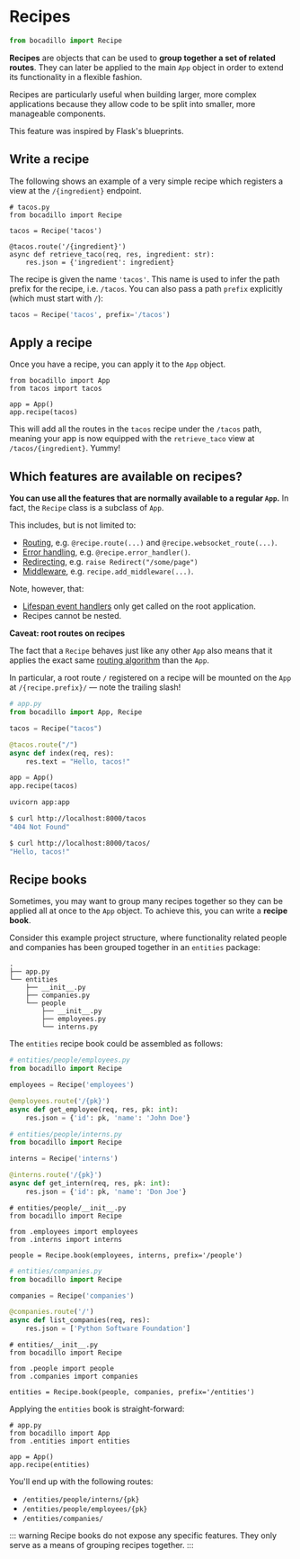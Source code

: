 # Recipes

```python
from bocadillo import Recipe
```

**Recipes** are objects that can be used to **group together a set of related routes**. They can later be applied to the main `App` object in order to extend its functionality in a flexible fashion.

Recipes are particularly useful when building larger, more complex applications because they allow code to be split into smaller, more manageable components.

This feature was inspired by Flask's blueprints.

## Write a recipe

The following shows an example of a very simple recipe which registers a view at the `/{ingredient}` endpoint.

```python{4}
# tacos.py
from bocadillo import Recipe

tacos = Recipe('tacos')

@tacos.route('/{ingredient}')
async def retrieve_taco(req, res, ingredient: str):
    res.json = {'ingredient': ingredient}
```

The recipe is given the name `'tacos'`. This name is used to infer the path prefix for the recipe, i.e. `/tacos`. You can also pass a path `prefix` explicitly (which must start with `/`):

```python
tacos = Recipe('tacos', prefix='/tacos')
```

## Apply a recipe

Once you have a recipe, you can apply it to the `App` object.

```python{5}
from bocadillo import App
from tacos import tacos

app = App()
app.recipe(tacos)
```

This will add all the routes in the `tacos` recipe under the `/tacos` path, meaning your app is now equipped with the `retrieve_taco` view at `/tacos/{ingredient}`. Yummy!

## Which features are available on recipes?

**You can use all the features that are normally available to a regular `App`.** In fact, the `Recipe` class is a subclass of `App`.

This includes, but is not limited to:

- [Routing](../http/routing.md), e.g. `@recipe.route(...)` and `@recipe.websocket_route(...)`.
- [Error handling](../http/error-handling.md), e.g. `@recipe.error_handler()`.
- [Redirecting](../http/redirecting.md), e.g. `raise Redirect("/some/page")`
- [Middleware](../http/middleware.md), e.g. `recipe.add_middleware(...)`.

Note, however, that:

- [Lifespan event handlers](./events.md) only get called on the root application.
- Recipes cannot be nested.

**Caveat: root routes on recipes**

The fact that a `Recipe` behaves just like any other `App` also means that it applies the exact same [routing algorithm](../http/routing.md#how-are-requests-processed) than the `App`.

In particular, a root route `/` registered on a recipe will be mounted on the `App` at `/{recipe.prefix}/` — note the trailing slash!

```python
# app.py
from bocadillo import App, Recipe

tacos = Recipe("tacos")

@tacos.route("/")
async def index(req, res):
    res.text = "Hello, tacos!"

app = App()
app.recipe(tacos)
```

```bash
uvicorn app:app
```

```bash
$ curl http://localhost:8000/tacos
"404 Not Found"

$ curl http://localhost:8000/tacos/
"Hello, tacos!"
```

## Recipe books

Sometimes, you may want to group many recipes together so they can be applied all at once to the `App` object. To achieve this, you can write a **recipe book**.

Consider this example project structure, where functionality related people and companies has been grouped together in an `entities` package:

```
.
├── app.py
└── entities
    ├── __init__.py
    ├── companies.py
    └── people
        ├── __init__.py
        ├── employees.py
        └── interns.py
```

The `entities` recipe book could be assembled as follows:

```python
# entities/people/employees.py
from bocadillo import Recipe

employees = Recipe('employees')

@employees.route('/{pk}')
async def get_employee(req, res, pk: int):
    res.json = {'id': pk, 'name': 'John Doe'}
```

```python
# entities/people/interns.py
from bocadillo import Recipe

interns = Recipe('interns')

@interns.route('/{pk}')
async def get_intern(req, res, pk: int):
    res.json = {'id': pk, 'name': 'Don Joe'}
```

```python{7}
# entities/people/__init__.py
from bocadillo import Recipe

from .employees import employees
from .interns import interns

people = Recipe.book(employees, interns, prefix='/people')
```

```python
# entities/companies.py
from bocadillo import Recipe

companies = Recipe('companies')

@companies.route('/')
async def list_companies(req, res):
    res.json = ['Python Software Foundation']
```

```python{7}
# entities/__init__.py
from bocadillo import Recipe

from .people import people
from .companies import companies

entities = Recipe.book(people, companies, prefix='/entities')
```

Applying the `entities` book is straight-forward:

```python{5}
# app.py
from bocadillo import App
from .entities import entities

app = App()
app.recipe(entities)
```

You'll end up with the following routes:

- `/entities/people/interns/{pk}`
- `/entities/people/employees/{pk}`
- `/entities/companies/`

::: warning
Recipe books do not expose any specific features. They only serve as a means of grouping recipes together.
:::
